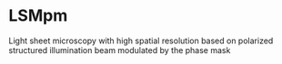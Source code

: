 # LSMpm
Light sheet microscopy with high spatial resolution based on polarized structured illumination beam modulated by the phase mask 
